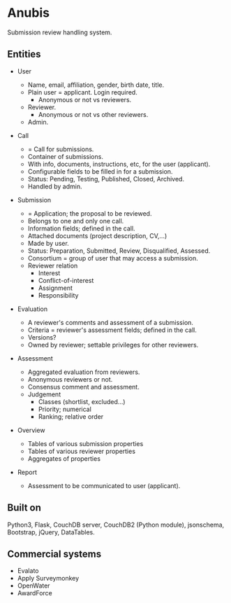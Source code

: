 # Anubis

Submission review handling system.

## Entities

- User
  - Name, email, affiliation, gender, birth date, title.
  - Plain user = applicant. Login required.
    - Anonymous or not vs reviewers.
  - Reviewer.
    - Anonymous or not vs other reviewers.
  - Admin.
  
- Call
  - = Call for submissions.
  - Container of submissions.
  - With info, documents, instructions, etc, for the user (applicant).
  - Configurable fields to be filled in for a submission.
  - Status: Pending, Testing, Published, Closed, Archived.
  - Handled by admin.
  
- Submission
  - = Application; the proposal to be reviewed.
  - Belongs to one and only one call.
  - Information fields; defined in the call.
  - Attached documents (project description, CV,...)
  - Made by user.
  - Status: Preparation, Submitted, Review, Disqualified, Assessed.
  - Consortium = group of user that may access a submission.
  - Reviewer relation
    - Interest
    - Conflict-of-interest
    - Assignment
    - Responsibility
  
- Evaluation
  - A reviewer's comments and assessment of a submission.
  - Criteria = reviewer's assessment fields; defined in the call.
  - Versions?
  - Owned by reviewer; settable privileges for other reviewers.

- Assessment
  - Aggregated evaluation from reviewers.
  - Anonymous reviewers or not.
  - Consensus comment and assessment.
  - Judgement
    - Classes (shortlist, excluded...)
    - Priority; numerical
    - Ranking; relative order

- Overview
  - Tables of various submission properties
  - Tables of various reviewer properties
  - Aggregates of properties

- Report
  - Assessment to be communicated to user (applicant).

## Built on

Python3, Flask, CouchDB server, CouchDB2 (Python module), jsonschema,
Bootstrap, jQuery, DataTables.

## Commercial systems

- Evalato
- Apply Surveymonkey
- OpenWater
- AwardForce
